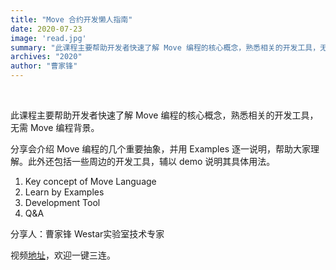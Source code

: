 ```yaml
---
title: "Move 合约开发懒人指南"
date: 2020-07-23
image: 'read.jpg'
summary: "此课程主要帮助开发者快速了解 Move 编程的核心概念，熟悉相关的开发工具，无需 Move 编程背景。"
archives: "2020"
author: "曹家锋"
---
```



<br/>

此课程主要帮助开发者快速了解 Move 编程的核心概念，熟悉相关的开发工具，无需 Move 编程背景。

分享会介绍 Move 编程的几个重要抽象，并用 Examples 逐一说明，帮助大家理解。此外还包括一些周边的开发工具，辅以 demo 说明其具体用法。

1. Key concept of Move Language
2. Learn by Examples
3. Development Tool
4. Q&A

分享人：曹家锋 Westar实验室技术专家

视频[地址](https://www.bilibili.com/video/BV18T4y1E7Cj/)，欢迎一键三连。
